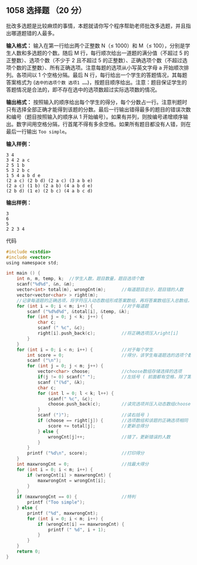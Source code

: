 ﻿## 1058 选择题 （20 分）

批改多选题是比较麻烦的事情，本题就请你写个程序帮助老师批改多选题，并且指出哪道题错的人最多。

**输入格式：**
输入在第一行给出两个正整数 N（≤ 1000）和 M（≤ 100），分别是学生人数和多选题的个数。随后 M 行，每行顺次给出一道题的满分值（不超过 5 的正整数）、选项个数（不少于 2 且不超过 5 的正整数）、正确选项个数（不超过选项个数的正整数）、所有正确选项。注意每题的选项从小写英文字母 a 开始顺次排列。各项间以 1 个空格分隔。最后 N 行，每行给出一个学生的答题情况，其每题答案格式为 (`选中的选项个数 选项1 ……`)，按题目顺序给出。注意：题目保证学生的答题情况是合法的，即不存在选中的选项数超过实际选项数的情况。

**输出格式：**
按照输入的顺序给出每个学生的得分，每个分数占一行。注意判题时只有选择全部正确才能得到该题的分数。最后一行输出错得最多的题目的错误次数和编号（题目按照输入的顺序从 1 开始编号）。如果有并列，则按编号递增顺序输出。数字间用空格分隔，行首尾不得有多余空格。如果所有题目都没有人错，则在最后一行输出 `Too simple`。

**输入样例：**

    3 4 
    3 4 2 a c
    2 5 1 b
    5 3 2 b c
    1 5 4 a b d e
    (2 a c) (2 b d) (2 a c) (3 a b e)
    (2 a c) (1 b) (2 a b) (4 a b d e)
    (2 b d) (1 e) (2 b c) (4 a b c d)

**输出样例：**

    3
    6
    5
    2 2 3 4

代码

```c
#include <cstdio>
#include <vector>
using namespace std;

int main () {
	int n, m, temp, k;	//学生人数，题目数量，题目选项个数
	scanf("%d%d", &n, &m);
	vector<int> total(m), wrongCnt(m);		//每道题目总分，题目错的人数 
	vector<vector<char> > right(m);		
	//记录每道题的正确选项，将字符压入动态数组形成答案数组，再将答案数组压入总数组，形成所有题目答案数组 
	for (int i = 0; i < m; i++) {			//对于每道题 
		scanf ("%d%d%d", &total[i], &temp, &k);
		for (int j = 0; j < k; j++) {	
			char c;
			scanf (" %c", &c);
			right[i].push_back(c);			//将正确选项压入right[i] 
		}
	}
	for (int i = 0; i < n; i++) {			//对于每个学生 						 
		int score = 0;						//得分，该学生每道题选的选项个数  
		scanf ("\n"); 
		for (int j = 0; j < m; j++) {
			vector<char> choose;			//choose数组存储选择的选项
			if(j != 0) scanf(" ");			//左括号 ( 前面都有空格，除了第一个前面没有 
			scanf ("(%d", &k);		 
			char c;
			for (int l = 0; l < k; l++) {
				scanf(" %c", &c);
				choose.push_back(c);		//读完选项并压入动态数组choose 
			}
			scanf (")");					//读右括号 )	
			if (choose == right[j]) {		//选项数组和该题的正确选项相同 
				score += total[j];			//更新总得分 
			} else {
				wrongCnt[j]++; 				//错了，更新错误的人数	
			}
		}
		printf ("%d\n", score); 			//打印得分 
	} 
	int maxwrongCnt = 0;					//找最大得分	
	for (int i = 0; i < m; i++) {
		if (wrongCnt[i] > maxwrongCnt) {
			maxwrongCnt = wrongCnt[i];
		}
	}
	if (maxwrongCnt == 0) {					//特判 
		printf ("Too simple");
	} else {
		printf ("%d", maxwrongCnt);
		for (int i = 0; i < m; i++) {
			if (wrongCnt[i] == maxwrongCnt) {
				printf (" %d", i + 1);
			}
		}
	}
	return 0;
}
```

